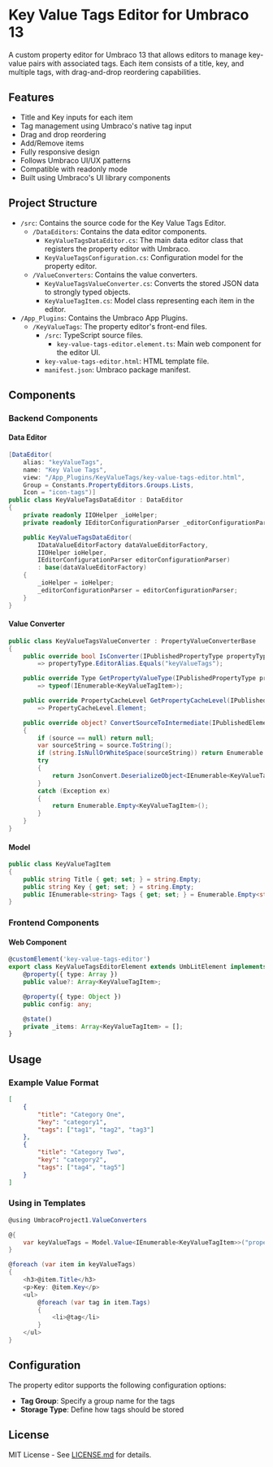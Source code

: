 # Key Value Tags Editor for Umbraco 13

A custom property editor for Umbraco 13 that allows editors to manage key-value pairs with associated tags. Each item consists of a title, key, and multiple tags, with drag-and-drop reordering capabilities.

## Features

- Title and Key inputs for each item
- Tag management using Umbraco's native tag input
- Drag and drop reordering
- Add/Remove items
- Fully responsive design
- Follows Umbraco UI/UX patterns
- Compatible with readonly mode
- Built using Umbraco's UI library components

## Project Structure

- `/src`: Contains the source code for the Key Value Tags Editor.
  - `/DataEditors`: Contains the data editor components.
    - `KeyValueTagsDataEditor.cs`: The main data editor class that registers the property editor with Umbraco.
    - `KeyValueTagsConfiguration.cs`: Configuration model for the property editor.
  - `/ValueConverters`: Contains the value converters.
    - `KeyValueTagsValueConverter.cs`: Converts the stored JSON data to strongly typed objects.
    - `KeyValueTagItem.cs`: Model class representing each item in the editor.
- `/App_Plugins`: Contains the Umbraco App Plugins.
  - `/KeyValueTags`: The property editor's front-end files.
    - `/src`: TypeScript source files.
      - `key-value-tags-editor.element.ts`: Main web component for the editor UI.
    - `key-value-tags-editor.html`: HTML template file.
    - `manifest.json`: Umbraco package manifest.

## Components

### Backend Components

#### Data Editor

```csharp
[DataEditor(
    alias: "keyValueTags",
    name: "Key Value Tags",
    view: "/App_Plugins/KeyValueTags/key-value-tags-editor.html",
    Group = Constants.PropertyEditors.Groups.Lists,
    Icon = "icon-tags")]
public class KeyValueTagsDataEditor : DataEditor
{
    private readonly IIOHelper _ioHelper;
    private readonly IEditorConfigurationParser _editorConfigurationParser;

    public KeyValueTagsDataEditor(
        IDataValueEditorFactory dataValueEditorFactory,
        IIOHelper ioHelper,
        IEditorConfigurationParser editorConfigurationParser)
        : base(dataValueEditorFactory)
    {
        _ioHelper = ioHelper;
        _editorConfigurationParser = editorConfigurationParser;
    }
}
```

#### Value Converter

```csharp
public class KeyValueTagsValueConverter : PropertyValueConverterBase
{
    public override bool IsConverter(IPublishedPropertyType propertyType)
        => propertyType.EditorAlias.Equals("keyValueTags");

    public override Type GetPropertyValueType(IPublishedPropertyType propertyType)
        => typeof(IEnumerable<KeyValueTagItem>);

    public override PropertyCacheLevel GetPropertyCacheLevel(IPublishedPropertyType propertyType)
        => PropertyCacheLevel.Element;

    public override object? ConvertSourceToIntermediate(IPublishedElement owner, IPublishedPropertyType propertyType, object? source, bool preview)
    {
        if (source == null) return null;
        var sourceString = source.ToString();
        if (string.IsNullOrWhiteSpace(sourceString)) return Enumerable.Empty<KeyValueTagItem>();
        try
        {
            return JsonConvert.DeserializeObject<IEnumerable<KeyValueTagItem>>(sourceString);
        }
        catch (Exception ex)
        {
            return Enumerable.Empty<KeyValueTagItem>();
        }
    }
}
```

#### Model

```csharp
public class KeyValueTagItem
{
    public string Title { get; set; } = string.Empty;
    public string Key { get; set; } = string.Empty;
    public IEnumerable<string> Tags { get; set; } = Enumerable.Empty<string>();
}
```

### Frontend Components

#### Web Component

```typescript
@customElement('key-value-tags-editor')
export class KeyValueTagsEditorElement extends UmbLitElement implements UmbPropertyEditorUiElement {
    @property({ type: Array })
    public value?: Array<KeyValueTagItem>;

    @property({ type: Object })
    public config: any;

    @state()
    private _items: Array<KeyValueTagItem> = [];
}
```

## Usage

### Example Value Format

```json
[
    {
        "title": "Category One",
        "key": "category1",
        "tags": ["tag1", "tag2", "tag3"]
    },
    {
        "title": "Category Two",
        "key": "category2",
        "tags": ["tag4", "tag5"]
    }
]
```

### Using in Templates

```csharp
@using UmbracoProject1.ValueConverters

@{
    var keyValueTags = Model.Value<IEnumerable<KeyValueTagItem>>("propertyAlias");
}

@foreach (var item in keyValueTags)
{
    <h3>@item.Title</h3>
    <p>Key: @item.Key</p>
    <ul>
        @foreach (var tag in item.Tags)
        {
            <li>@tag</li>
        }
    </ul>
}
```

## Configuration

The property editor supports the following configuration options:

- **Tag Group**: Specify a group name for the tags
- **Storage Type**: Define how tags should be stored

## License

MIT License - See [LICENSE.md](LICENSE.md) for details.

